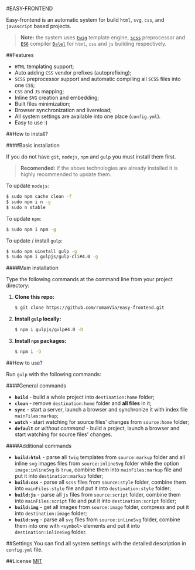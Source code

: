 #EASY-FRONTEND

Easy-frontend is an automatic system for build `html`, `svg`, `css`, and `javascript` based projects.

> **Note:** the system uses [`twig`](http://twig.sensiolabs.org/) template engine, [`scss`](http://sass-lang.com/) preprocessor and [`ES6`](http://www.ecma-international.org/ecma-262/6.0/) compiler [`Balel`](https://babeljs.io/) for `html`, `css` and `js` building respectively.

##Features
* `HTML` templating support;
* Auto adding `CSS` vendor prefixes (autoprefixing);
* `SCSS` preprocessor support and automatic compiling all `SCSS` files into one `CSS`;
* `CSS` and `JS` mapping;
* Inline `SVG` creation and embedding;
* Built files minimization;
* Browser synchronization and livereload;
* All system settings are available into one place (`config.yml`).
* Easy to use :)

##How to install?

####Basic installation

If you do not have `git`, `nodejs`, `npm` and `gulp` you must install them first.

> **Recomended:** if the above technologies are already installed it is highly recommended to update them.

To update `nodejs`:

```sh
$ sudo npm cache clean -f
$ sudo npm i n -g
$ sudo n stable
```

To update `npm`:
```sh
$ sudo npm i npm -g
```

To update / install `gulp`:
```sh
$ sudo npm uinstall gulp -g
$ sudo npm i gulpjs/gulp-cli#4.0 -g
```

####Main installation

Type the following commands at the command line from your project directory:

1. **Clone this repo:**

    ```sh
    $ git clone https://github.com/romanVia/easy-frontend.git
    ```

2. **Install `gulp` locally:**

    ```sh
    $ npm i gulpjs/gulp#4.0 -D
    ```

3. **Install `npm` packages:**

    ```sh
    $ npm i -D
    ```

##How to use?

Run `gulp` with the following commands:

####General commands

- **`build`** - build a whole project into `destination:home` folder;
- **`clean`** - remove `destination:home` folder and **all files** in it;
- **`sync`** - start a server, launch a browser and synchronize it with index file `mainFiles:markup`;
- **`watch`** - start watching for source files' changes from `source:home` folder;
- **`default`** _or without command_ - build a project, launch a browser and start watching for source files' changes.

####Additional commands

- **`build:html`** - parse all `twig` templates from `source:markup` folder and all inline `svg` images files from `source:inlineSvg` folder while the option `image:inlineSvg` is `true`, combine them into `mainFiles:markup` file and put it into `destination:markup` folder;
- **`build:css`** - parse all `scss` files from `source:style` folder, combine them into `mainFiles:style` file and put it into `destination:style` folder;
- **`build:js`** - parse all `js` files from `source:script` folder, combine them into `mainFiles:script` file and put it into `destination:script` folder;
- **`build:img`** - get all images from `source:image` folder, compress and put it into `destination:image` folder;
- **`build:svg`** - parse all `svg` files from `source:inlineSvg` folder, combine them into one with `<symbol>` elements and put it into `destination:inlineSvg` folder.

##Settings
You can find all system settings with the detailed description in `config.yml` file.

##License
[MIT](https://github.com/romanVia/easy-frontend/blob/master/LICENSE)
